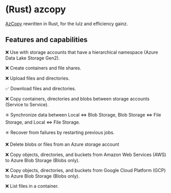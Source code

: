 # (Rust) azcopy
[AzCopy](https://github.com/Azure/azure-storage-azcopy) rewritten in Rust, for the lulz and efficiency gainz.

## Features and capabilities
❌ Use with storage accounts that have a hierarchical namespace (Azure Data Lake Storage Gen2).

❌ Create containers and file shares.

❌ Upload files and directories.

✅ Download files and directories.

❌ Copy containers, directories and blobs between storage accounts (Service to Service).

✳️ Synchronize data between Local <=> Blob Storage, Blob Storage <=> File Storage, and Local <=> File Storage.

✳️ Recover from failures by restarting previous jobs.

❌ Delete blobs or files from an Azure storage account

❌ Copy objects, directories, and buckets from Amazon Web Services (AWS) to Azure Blob Storage (Blobs only).

❌ Copy objects, directories, and buckets from Google Cloud Platform (GCP) to Azure Blob Storage (Blobs only).

❌ List files in a container.
